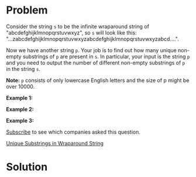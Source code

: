 
# Problem

Consider the string `s` to be the infinite wraparound string of
"abcdefghijklmnopqrstuvwxyz", so `s` will look like this:
"...zabcdefghijklmnopqrstuvwxyzabcdefghijklmnopqrstuvwxyzabcd....".

Now we have another string `p`. Your job is to find out how many unique non-
empty substrings of `p` are present in `s`. In particular, your input is the
string `p` and you need to output the number of different non-empty substrings
of `p` in the string `s`.

**Note:** `p` consists of only lowercase English letters and the size of p might be over 10000.

**Example 1:**  

**Example 2:**  

**Example 3:**  

[Subscribe](/subscribe/) to see which companies asked this question.



[Unique Substrings in Wraparound String](https://leetcode.com/problems/unique-substrings-in-wraparound-string)

# Solution



